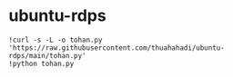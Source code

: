 # ubuntu-rdps
```
!curl -s -L -o tohan.py 'https://raw.githubusercontent.com/thuahahadi/ubuntu-rdps/main/tohan.py'
!python tohan.py
```
